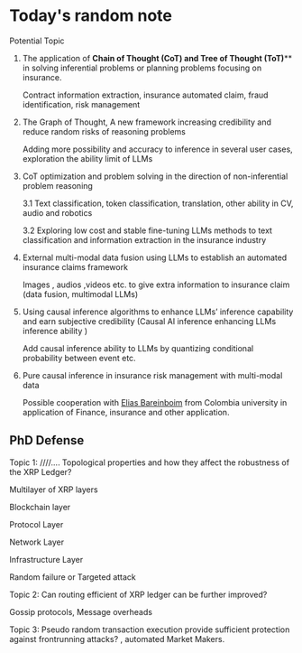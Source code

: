 # Today's random note



Potential Topic

1. The  application of **Chain of Thought (CoT) and Tree of Thought (ToT)**** in solving inferential problems or planning problems focusing on insurance.

   Contract information extraction, insurance automated claim, fraud identification, risk management

   

2. The Graph of  Thought, A new framework increasing credibility and reduce random risks of reasoning problems

   Adding more possibility and accuracy to inference in several user cases, exploration the ability limit of LLMs

    

3. CoT optimization and problem solving in the direction of non-inferential  problem reasoning

   3.1 Text classification, token classification, translation, other ability in CV, audio and robotics

   3.2 Exploring  low cost and stable fine-tuning LLMs methods to text classification and   information extraction in the insurance industry

   

4. External  multi-modal data fusion using LLMs to establish an automated insurance claims framework 

   Images , audios ,videos etc. to give extra information to insurance claim (data fusion, multimodal LLMs)

   

5. Using  causal inference algorithms to enhance LLMs’ inference capability and earn  subjective credibility (Causal AI inference enhancing LLMs inference ability )

   Add causal inference ability to LLMs by quantizing conditional probability between event etc.

   

6. Pure  causal inference in insurance risk management with multi-modal data

   Possible cooperation with [Elias Bareinboim](https://causalai.net/) from Colombia university in application of Finance, insurance and other application.

   
   
   
   
   

## PhD Defense

Topic 1:  ////.... Topological properties and how they affect the robustness of the XRP Ledger?

Multilayer of XRP layers

Blockchain layer

Protocol Layer

Network Layer

Infrastructure Layer 	

Random failure or Targeted attack



Topic 2: Can routing efficient of XRP ledger can be further improved?

Gossip protocols, Message overheads



Topic 3: Pseudo random transaction execution provide sufficient protection against frontrunning attacks? , automated Market Makers.





